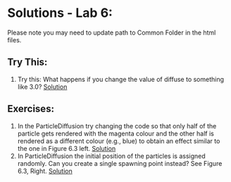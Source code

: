 # Solutions - Lab 6:

Please note you may need to update path to Common Folder in the html files. 

## Try This:

1. Try this: What happens if you change the value of diffuse to something like 3.0? [Solution](./TryThis/TryThisAnswers.txt)

## Exercises:
1. In the ParticleDiffusion try changing the code so that only half of the particle gets rendered with the magenta colour and the other half is rendered as a different colour (e.g., blue) to obtain an effect similar to the one in Figure 6.3 left. [Solution](./Exercise-1/Ex1-2ColourParticleDiffusion/)
2. In ParticleDiffusion the initial position of the particles is assigned randomly. Can you create a single spawning point instead? See Figure 6.3, Right. [Solution](./Exercise-2/Ex2-SpawnParticleDiffusion/)
